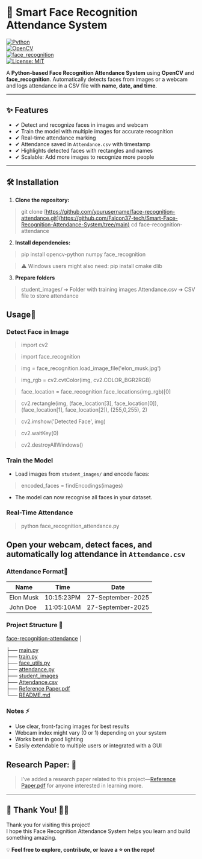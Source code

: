 # 🤖 Smart Face Recognition Attendance System

[![Python](https://img.shields.io/badge/Python-3.11-blue?logo=python&logoColor=white)](https://www.python.org/)  
[![OpenCV](https://img.shields.io/badge/OpenCV-4.7-green?logo=opencv&logoColor=white)](https://opencv.org/)  
[![face_recognition](https://img.shields.io/badge/face__recognition-1.3-orange?logo=python&logoColor=white)](https://github.com/ageitgey/face_recognition)  
[![License: MIT](https://img.shields.io/badge/License-MIT-yellow.svg)](LICENSE)


A **Python-based Face Recognition Attendance System** using **OpenCV** and **face_recognition**. Automatically detects faces from images or a webcam and logs attendance in a CSV file with **name, date, and time**.  

---

## ✨ Features

- ✔ Detect and recognize faces in images and webcam  
- ✔ Train the model with multiple images for accurate recognition  
- ✔ Real-time attendance marking  
- ✔ Attendance saved in `Attendance.csv` with timestamp  
- ✔ Highlights detected faces with rectangles and names  
- ✔ Scalable: Add more images to recognize more people  

---

## 🛠️ Installation

1. **Clone the repository:**

>git clone [https://github.com/yourusername/face-recognition-attendance.git](https://github.com/Falcon37-tech/Smart-Face-Recognition-Attendance-System/tree/main)
>cd face-recognition-attendance

2. **Install dependencies:**
>pip install opencv-python numpy face_recognition

>⚠️ Windows users might also need:
>pip install cmake dlib

3. **Prepare folders**
>student_images/
➔ Folder with training images
>Attendance.csv
➔ CSV file to store attendance

## Usage🚀

### Detect Face in Image

>import cv2

>import face_recognition

>img = face_recognition.load_image_file('elon_musk.jpg')

>img_rgb = cv2.cvtColor(img, cv2.COLOR_BGR2RGB)

>face_location = face_recognition.face_locations(img_rgb)[0]

>cv2.rectangle(img, (face_location[3], face_location[0]), (face_location[1], face_location[2]), (255,0,255), 2)

>cv2.imshow('Detected Face', img)

>cv2.waitKey(0)

>cv2.destroyAllWindows()


### Train the Model

- Load images from `student_images/` and encode faces:
>encoded_faces = findEncodings(images)
- The model can now recognise all faces in your dataset.

### Real-Time Attendance
>python face_recognition_attendance.py

## Open your webcam, detect faces, and automatically log attendance in   `Attendance.csv`

### Attendance Format📂
| Name | Time | Date |
| -------- | -------- | -------- |
| Elon Musk | 10:15:23PM | 27-September-2025 |
| John Doe | 11:05:10AM | 27-September-2025 |

### Project Structure 📂

[face-recognition-attendance](FacerRecognition_attendence.py)
│

├── [main.py](main.py)                       
├── [train.py](train.py)                      
├── [face_utils.py](face_utils.py)                 
├── [attendance.py](attendance.py)                 
├── [student_images](student_images)               
├── [Attendance.csv](Attendance.csv)                
├── [Reference Paper.pdf](https://arxiv.org/abs/2212.13038)           
└── [README.md](README.md)                     
                     

### Notes ⚡

- Use clear, front-facing images for best results
- Webcam index might vary (0 or 1) depending on your system
- Works best in good lighting
- Easily extendable to multiple users or integrated with a GUI 

## **Research Paper:** 📄 
>I’ve added a research paper related to this project—[Reference Paper.pdf](research-paper.pdf) for anyone interested in learning more.

---

## 🙏 Thank You! 🎉✨

Thank you for visiting this project!  
I hope this Face Recognition Attendance System helps you learn and build something amazing.  

💡 **Feel free to explore, contribute, or leave a ⭐ on the repo!**  
